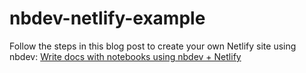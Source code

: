 # nbdev-netlify-example

<!-- WARNING: THIS FILE WAS AUTOGENERATED! DO NOT EDIT! -->

Follow the steps in this blog post to create your own Netlify site using
nbdev: [Write docs with notebooks using nbdev +
Netlify](https://gitnotebooks.com/blog/90bff461-c2d4-43ae-a1a7-da69b965a065)
